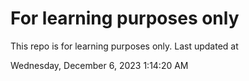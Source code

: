 # For learning purposes only
This repo is for learning purposes only.
Last updated at

Wednesday, December 6, 2023 1:14:20 AM

